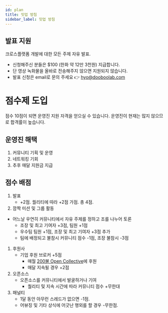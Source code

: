 ```yaml
---
id: plan
title: 밋업 방침
sidebar_label: 밋업 방침
---
```


## 발표 지원
크로스플랫폼 개발에 대한 모든 주제 자유 발표.
- 신청해주신 분들은 $100 (한화 약 12만 3천원) 지급합니다.
- 단 영상 녹화물을 올바로 전송해주지 않으면 지원되지 않습니다.
- 발표 신청은 email로 문의 주세요 👉 <a href="mailto:hyo@dooboolab.com ">hyo@dooboolab.com </a>

# 점수제 도입
점수 10점이 되면 운영진 지원 자격을 얻으실 수 있습니다.
운영진이 현재는 많지 않으므로 합격률이 높습니다.

## 운영진 해택
1. 커뮤니티 기획 및 운영
1. 네트워킹 기회
1. 추후 매달 지원금 지급

## 점수 배점
1. 발표
   - +2점. 퀄리티에 따라 +2점 가점. 총 4점.
1. 깜짝 미션 및 그룹 활동
  - 어느날 우연히 커뮤니티에서 자유 주제를 정하고 조를 나누어 토론
    - 조장 및 최고 기여자 +3점, 팀원 +1점
    - 우수팀 팀원 +1점, 조장 및 최고 기여자 +3점 추가
    - 팀에 배정되고 불참시 커뮤니티 점수 -1점, 조장 불참시 -3점
1. 후원사
   - 기업 후원 브로커 +5점
     - 매월 [200불 Open Collective](https://opencollective.com/dooboolab-community)에 후원
     - 매달 지속될 경우 +2점
1. 오픈소스
   - 오픈소스를 커뮤니티에서 발굴하거나 기여
     - 퀄리티 및 지속 시간에 따라 커뮤니티 점수 +무한대
1. 패널티
   - 1달 동안 아무런 스레드가 없으면 -1점.
   - 어뷰징 및 기타 상식에 어긋난 행외를 할 경우 -무한점.
